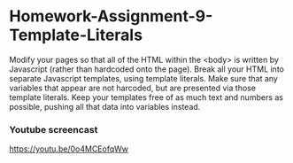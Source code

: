 # Homework-Assignment-9-Template-Literals
Modify your pages so that all of the HTML within the &lt;body> is written by Javascript (rather than hardcoded onto the page). Break all your HTML into separate Javascript templates, using template literals. Make sure that any variables that appear are not harcoded, but are presented via those template literals. Keep your templates free of as much text and numbers as possible, pushing all that data into variables instead.

### Youtube screencast
https://youtu.be/0o4MCEofqWw
